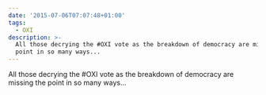 ```yaml
---
date: '2015-07-06T07:07:48+01:00'
tags:
  - OXI
description: >-
  All those decrying the #OXI vote as the breakdown of democracy are missing the
  point in so many ways...
---
```

All those decrying the #OXI vote as the breakdown of democracy are missing the point in so many ways...
